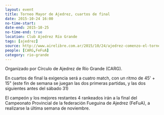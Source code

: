 ```yaml
---
layout: event 
title: Torneo Mayor de Ajedrez, cuartos de final
date: 2015-10-24 16:00
no-time-start: 
date-end: 2015-10-25
no-time-end: true
location: Club Ajedrez Río Grande
tags: [ajedrez]
source: http://www.airelibre.com.ar/2015/10/24/ajedrez-comenzo-el-torneo-mayor-de-rio-grande-con-17-jugadores-y-un-sistema-distinto-comenzo-el-torneo-mas-importante-del-ano-a-nivel-local/
people: [CARG,FeFuA]
category: rio-grande
---
```


Organizado por Círculo de Ajedrez de Río Grande (CARG).

En cuartos de final la exigencia será a cuatro match, con un ritmo de 45' + 15" (este fin de semana se juegan las dos primeras partidas, y las dos siguientes antes del sábado 31)

El campeón y los mejores restantes 4 rankeados irán a la final del Campeonato Provincial de la federación Fueguina de Ajedrez (FeFuA), a realizarse la última semana de noviembre.